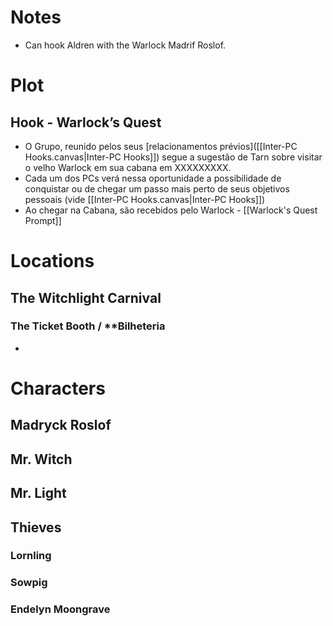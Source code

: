 # Notes

- Can hook Aldren with the Warlock Madrif Roslof.
# Plot

## Hook - Warlock’s Quest

- O Grupo, reunido pelos seus [relacionamentos prévios]([[Inter-PC Hooks.canvas|Inter-PC Hooks]]) segue a sugestão de Tarn sobre visitar o velho Warlock em sua cabana em XXXXXXXXX.
- Cada um dos PCs verá nessa oportunidade a possibilidade de conquistar ou de chegar um passo mais perto de seus objetivos pessoais (vide [[Inter-PC Hooks.canvas|Inter-PC Hooks]])
- Ao chegar na Cabana, são recebidos pelo Warlock - [[Warlock's Quest Prompt]]

# Locations

## The Witchlight Carnival

### The Ticket Booth / **Bilheteria

- 

# Characters

## Madryck Roslof

## Mr. Witch

## Mr. Light

## Thieves

### Lornling
### Sowpig
### Endelyn Moongrave